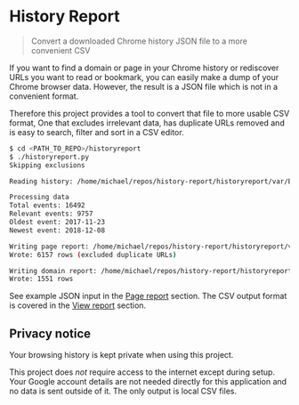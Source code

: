 # History Report
> Convert a downloaded Chrome history JSON file to a more convenient CSV

If you want to find a domain or page in your Chrome history or rediscover URLs you want to read or bookmark, you can easily make a dump of your Chrome browser data. However, the result is a JSON file which is not in a convenient format. 

Therefore this project provides a tool to convert that file to more usable CSV format, One that excludes irrelevant data, has duplicate URLs removed and is easy to search, filter and sort in a CSV editor.

```bash
$ cd <PATH_TO_REPO>/historyreport
$ ./historyreport.py
Skipping exclusions

Reading history: /home/michael/repos/history-report/historyreport/var/BrowserHistory.json

Processing data
Total events: 16492
Relevant events: 9757
Oldest event: 2017-11-23
Newest event: 2018-12-08

Writing page report: /home/michael/repos/history-report/historyreport/var/page_report.csv
Wrote: 6157 rows (excluded duplicate URLs)

Writing domain report: /home/michael/repos/history-report/historyreport/var/domain_report.csv
Wrote: 1551 rows
```

See example JSON input in the [Page report](docs/usage.md#page-report) section. The CSV output format is covered in the [View report](docs/usage.md#view-reports) section.


## Privacy notice

Your browsing history is kept private when using this project. 

This project does *not* require access to the internet except during setup. Your Google account details are not needed directly for this application and no data is sent outside of it. The only output is local CSV files.
